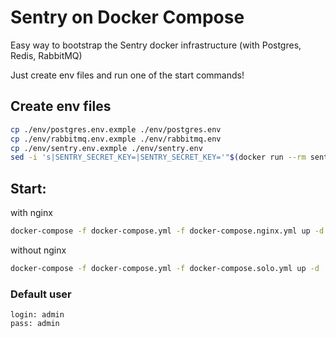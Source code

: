 # Sentry on Docker Compose

Easy way to bootstrap the Sentry docker infrastructure (with Postgres, Redis, RabbitMQ)

Just create env files and run one of the start commands!

## Сreate env files

```bash
cp ./env/postgres.env.exmple ./env/postgres.env
cp ./env/rabbitmq.env.exmple ./env/rabbitmq.env
cp ./env/sentry.env.exmple ./env/sentry.env
sed -i 's|SENTRY_SECRET_KEY=|SENTRY_SECRET_KEY='"$(docker run --rm sentry:8.18.0 config generate-secret-key)"'|g' ./env/sentry.env
```

## Start:

with nginx
```bash
docker-compose -f docker-compose.yml -f docker-compose.nginx.yml up -d
```

without nginx
```bash
docker-compose -f docker-compose.yml -f docker-compose.solo.yml up -d
```

### Default user

```
login: admin
pass: admin
```
